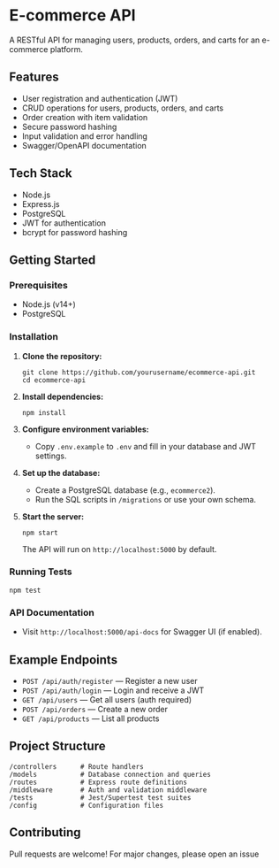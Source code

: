 # E-commerce API

A RESTful API for managing users, products, orders, and carts for an e-commerce platform.

## Features

- User registration and authentication (JWT)
- CRUD operations for users, products, orders, and carts
- Order creation with item validation
- Secure password hashing
- Input validation and error handling
- Swagger/OpenAPI documentation

## Tech Stack

- Node.js
- Express.js
- PostgreSQL
- JWT for authentication
- bcrypt for password hashing

## Getting Started

### Prerequisites

- Node.js (v14+)
- PostgreSQL

### Installation

1. **Clone the repository:**
   ```
   git clone https://github.com/yourusername/ecommerce-api.git
   cd ecommerce-api
   ```

2. **Install dependencies:**
   ```
   npm install
   ```

3. **Configure environment variables:**
   - Copy `.env.example` to `.env` and fill in your database and JWT settings.

4. **Set up the database:**
   - Create a PostgreSQL database (e.g., `ecommerce2`).
   - Run the SQL scripts in `/migrations` or use your own schema.

5. **Start the server:**
   ```
   npm start
   ```
   The API will run on `http://localhost:5000` by default.

### Running Tests

```
npm test
```

### API Documentation

- Visit `http://localhost:5000/api-docs` for Swagger UI (if enabled).

## Example Endpoints

- `POST /api/auth/register` — Register a new user
- `POST /api/auth/login` — Login and receive a JWT
- `GET /api/users` — Get all users (auth required)
- `POST /api/orders` — Create a new order
- `GET /api/products` — List all products

## Project Structure

```
/controllers      # Route handlers
/models           # Database connection and queries
/routes           # Express route definitions
/middleware       # Auth and validation middleware
/tests            # Jest/Supertest test suites
/config           # Configuration files
```

## Contributing

Pull requests are welcome! For major changes, please open an issue
